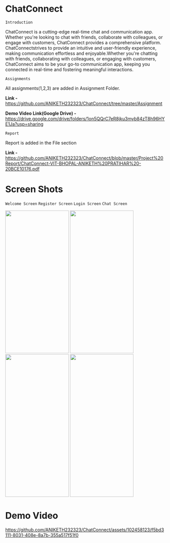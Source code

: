 # ChatConnect

``` Introduction  ```
<p>
  ChatConnect is a cutting-edge real-time chat and communication app.
  Whether you're looking to chat with friends, collaborate with colleagues, or engage with customers, 
  ChatConnect provides a comprehensive platform. ChatConnectstrives to provide an intuitive and user-friendly experience, 
  making communication effortless and enjoyable.Whether you're chatting with friends, collaborating with colleagues, or engaging with customers, 
  ChatConnect aims to be your go-to communication app, keeping you connected in real-time and fostering meaningful interactions.
</p>

``` Assignments ```

All assignments(1,2,3) are added in Assignment Folder.

**Link -** https://github.com/ANIKETH232323/ChatConnect/tree/master/Assignment

**Demo Video Link(Google Drive) -** https://drive.google.com/drive/folders/1on5QQrC7eR8jku3myb84zT8h96HYE1Ja?usp=sharing

``` Report ```

Report is added in the File section

**Link -** https://github.com/ANIKETH232323/ChatConnect/blob/master/Project%20Report/ChatConnect-VIT-BHOPAL-ANIKETH%20PRATIHAR%20-20BCE10176.pdf

# Screen Shots

``` Welcome Screen ```  ``` Register Screen ``` ``` Login Screen ``` ``` Chat Screen ```

<img src="https://github.com/ANIKETH232323/ChatConnect/assets/102458123/ab2dfa45-a021-4353-a546-d5e483198c1a" width="200" height="450"/>

<img src="https://github.com/ANIKETH232323/ChatConnect/assets/102458123/c9ee3eaa-3132-4b01-8ef7-867361e67df9" width="200" height="450">

<img src="https://github.com/ANIKETH232323/ChatConnect/assets/102458123/ae196df0-d27c-4d25-b8cd-ba42e6f45684" width="200" height="450">
<img src="https://github.com/ANIKETH232323/ChatConnect/assets/102458123/30adf6ff-c7e1-47fc-bd73-1ac108f75b37" width="200" height="450">

# Demo Video
https://github.com/ANIKETH232323/ChatConnect/assets/102458123/f5bd3111-8031-408e-8a7b-355a517f51f0
